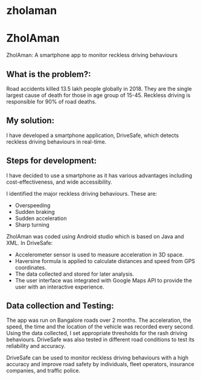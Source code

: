 # zholaman
# ZholAman
ZholAman: A smartphone app to monitor reckless driving behaviours

## What is the problem?: <a name = "problem"></a>
Road accidents killed 13.5 lakh people globally in 2018. They are the single largest cause of death for those in age group of 15-45. Reckless driving is responsible for 90% of road deaths.

## My solution: <a name = "solution"></a>
I have developed a smartphone application, DriveSafe, which detects reckless driving behaviours in real-time.

## Steps for development: <a name = "steps-for-development"></a>
I have decided to use a smartphone as it has various advantages including cost-effectiveness, and wide accessibility.

I identified the major reckless driving behaviours. These are:
 - Overspeeding
 - Sudden braking
 - Sudden acceleration
 - Sharp turning

ZholAman was coded using Android studio which is based on Java and XML. In DriveSafe:
 - Accelerometer sensor is used to measure acceleration in 3D space. 
 - Haversine formula is applied to calculate distances and speed from GPS coordinates. 
 - The data collected and stored for later analysis.
 - The user interface was integrated with Google Maps API to provide the user with an interactive experience.

## Data collection and Testing: <a name = "data-collection-and-testing"></a>
The app was run on Bangalore roads over 2 months. The acceleration, the speed, the time and the location of the vehicle was recorded every second.
Using the data collected, I set appropriate thresholds for the rash driving behaviours. DriveSafe was also tested in different road conditions to test its reliability and accuracy.

DriveSafe can be used to monitor reckless driving behaviours with a high accuracy and improve road safety by individuals, fleet operators, insurance companies, and traffic police.
